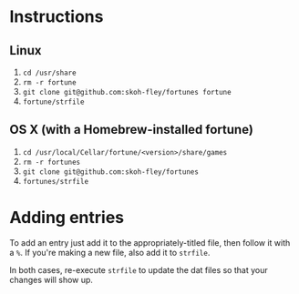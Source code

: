 # Instructions

## Linux
1. `cd /usr/share`
2. `rm -r fortune`
3. `git clone git@github.com:skoh-fley/fortunes fortune`
4. `fortune/strfile`

## OS X (with a Homebrew-installed fortune)
1. `cd /usr/local/Cellar/fortune/<version>/share/games`
2. `rm -r fortunes`
3. `git clone git@github.com:skoh-fley/fortunes`
4. `fortunes/strfile`

# Adding entries

To add an entry just add it to the appropriately-titled file, then follow it
with a `%`. If you're making a new file, also add it to `strfile`.

In both cases, re-execute `strfile` to update the dat files so that your
changes will show up.
